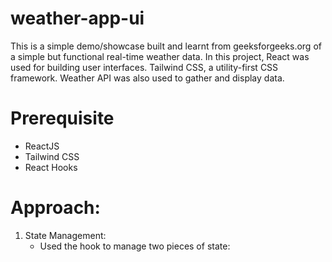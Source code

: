# weather-app-ui
This is a simple demo/showcase built and learnt from geeksforgeeks.org of a simple but functional real-time weather data. In this project, React was used for building user interfaces. Tailwind CSS, a utility-first CSS framework. Weather API was also used to gather and display data. 

# Prerequisite
- ReactJS
- Tailwind CSS
- React Hooks

# Approach:
1. State Management:
   - Used the <useState> hook to manage two pieces of state:


